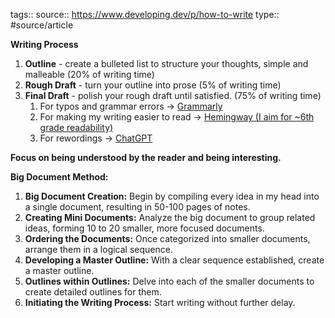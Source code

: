 tags::
source:: https://www.developing.dev/p/how-to-write
type:: #source/article

**Writing Process**
1. **Outline** - create a bulleted list to structure your thoughts, simple and malleable (20% of writing time)
2. **Rough Draft** - turn your outline into prose (5% of writing time)
3. **Final Draft** - polish your rough draft until satisfied. (75% of writing time)
	1. For typos and grammar errors → [Grammarly](https://www.grammarly.com/)
	2. For making my writing easier to read → [Hemingway (I aim for ~6th grade readability)](https://hemingwayapp.com/)
	3. For rewordings → [ChatGPT](https://chat.openai.com/)

**Focus on being understood by the reader and being interesting.**

**Big Document Method:**
1. **Big Document Creation:** Begin by compiling every idea in my head into a single document, resulting in 50-100 pages of notes.
2. **Creating Mini Documents:** Analyze the big document to group related ideas, forming 10 to 20 smaller, more focused documents.
3. **Ordering the Documents:** Once categorized into smaller documents, arrange them in a logical sequence.
4. **Developing a Master Outline:** With a clear sequence established, create a master outline.
5. **Outlines within Outlines:** Delve into each of the smaller documents to create detailed outlines for them.
6. **Initiating the Writing Process:** Start writing without further delay.
